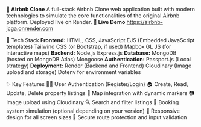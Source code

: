 **🏡 Airbnb Clone**
A full-stack Airbnb Clone web application built with modern technologies to simulate the core functionalities of the original Airbnb platform. Deployed live on Render.
**🔗 Live Demo**
https://airbnb-jcga.onrender.com

🚀 Tech Stack
**Frontend:**
HTML, CSS, JavaScript
EJS (Embedded JavaScript templates)
Tailwind CSS (or Bootstrap, if used)
Mapbox GL JS (for interactive maps)
**Backend:**
Node.js
Express.js
**Database:**
MongoDB (hosted on MongoDB Atlas)
Mongoose
**Authentication:**
Passport.js (Local strategy)
**Deployment:**
Render (Backend and Frontend)
Cloudinary (Image upload and storage)
Dotenv for environment variables

✨ Key Features
🧑‍💻 User Authentication (Register/Login)
🏠 Create, Read, Update, Delete property listings
📍 Map integration with dynamic markers
📷 Image upload using Cloudinary
🔍 Search and filter listings
🧾 Booking system simulation (optional depending on your version)
🎨 Responsive design for all screen sizes
🔐 Secure route protection and input validation


